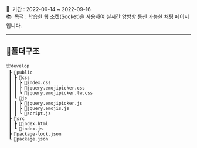 📅 &nbsp;기간 : 2022-09-14 ~ 2022-09-16 <br>
📚 &nbsp;목적 : 학습한 웹 소켓(Socket)을 사용하여 실시간 양방향 통신 가능한 채팅 페이지입니다. <br>
<!-- 📌 &nbsp;작업 : 전체적인 레이아웃 구상 및 프론트엔드 작업 -->

<hr/>

## 📌폴더구조

```
📦develop
 ┣ 📂public
 ┃ ┣ 📂css
 ┃ ┃ ┣ 📜index.css
 ┃ ┃ ┣ 📜jquery.emojipicker.css
 ┃ ┃ ┗ 📜jquery.emojipicker.tw.css
 ┃ ┗ 📂js
 ┃ ┃ ┣ 📜jquery.emojipicker.js
 ┃ ┃ ┣ 📜jquery.emojis.js
 ┃ ┃ ┗ 📜script.js
 ┣ 📂src
 ┃ ┣ 📜index.html
 ┃ ┗ 📜index.js
 ┣ 📜package-lock.json
 ┗ 📜package.json
```